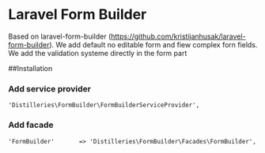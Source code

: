 # Laravel Form Builder

Based on laravel-form-builder (https://github.com/kristijanhusak/laravel-form-builder). 
We add default no editable form and fiew complex forn fields.
We add the validation systeme directly in the form part



##Installation



### Add service provider

    'Distilleries\FormBuilder\FormBuilderServiceProvider',

### Add facade

    'FormBuilder'       => 'Distilleries\FormBuilder\Facades\FormBuilder',